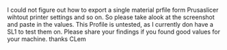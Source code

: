 I could not figure out how to export a single material prfile form Prusaslicer wihtout printer settings and so on. So please take alook at the screenshot and paste in the values.
This Profile is untested, as I currently don have a SL1 to test them on.
Please share your findings if you found good values for your machine.
thanks CLem

